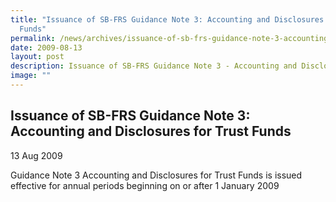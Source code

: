 ```yaml
---
title: "Issuance of SB-FRS Guidance Note 3: Accounting and Disclosures for Trust
  Funds"
permalink: /news/archives/issuance-of-sb-frs-guidance-note-3-accounting-and-disclosures-for-trust-funds/
date: 2009-08-13
layout: post
description: Issuance of SB-FRS Guidance Note 3 - Accounting and Disclosures for Trust Funds
image: ""
---
```

Issuance of SB-FRS Guidance Note 3: Accounting and Disclosures for Trust Funds
-------------------------------------------------------------------------------

13 Aug 2009

Guidance Note 3 Accounting and Disclosures for Trust Funds is issued effective for annual periods beginning on or after 1 January 2009